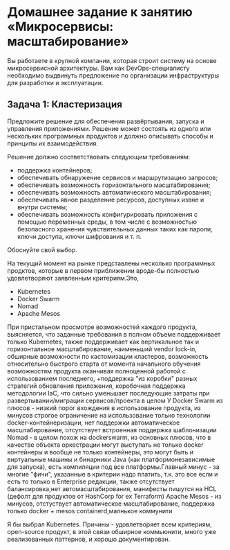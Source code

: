 
# Домашнее задание к занятию «Микросервисы: масштабирование»

Вы работаете в крупной компании, которая строит систему на основе микросервисной архитектуры.
Вам как DevOps-специалисту необходимо выдвинуть предложение по организации инфраструктуры для разработки и эксплуатации.

## Задача 1: Кластеризация

Предложите решение для обеспечения развёртывания, запуска и управления приложениями.
Решение может состоять из одного или нескольких программных продуктов и должно описывать способы и принципы их взаимодействия.

Решение должно соответствовать следующим требованиям:
- поддержка контейнеров;
- обеспечивать обнаружение сервисов и маршрутизацию запросов;
- обеспечивать возможность горизонтального масштабирования;
- обеспечивать возможность автоматического масштабирования;
- обеспечивать явное разделение ресурсов, доступных извне и внутри системы;
- обеспечивать возможность конфигурировать приложения с помощью переменных среды,
в том числе с возможностью безопасного хранения чувствительных данных таких как пароли, ключи доступа, ключи шифрования и т. п.

Обоснуйте свой выбор.

На текущий момент на рынке представлены несколько программных продктов, которые в первом приближении вроде-бы 
полностью удовлетворяют заявленным критериям.Это,
- Kubernetes
- Docker Swarm
- Nomad
- Apache Mesos

При пристальном просмотре возможностей каждого продукта, выясняется, что заданные требования в полном объеме поддерживает
только  Kubernetes, также поддерживает как вертикальное так и горизонтальное масштабирование, наименьший vendor lock-in, 
обширные возможности по кастомизации кластеров, возможность относительно быстрого старта от момента начального обучения возможностям продукта
оканчивая полноценной работой с использованием последнего, +поддержка "из коробки" разных стратегий обновления приложения,
коробочная поддержка методологии IaC, что сильно уменьшает последующие затраты при развертывании/миграции сервисов/проекта в целом
У Docker Swarm из плюсов - низкий порог вхождения в использование продукта, из минусов строгое ограничение на использование
только технологии docker-контейнеризации, нет поддержки автоматическое масштабирование, отсутствует встроенная поддержка шаблонизации
Nomad - в целом похож на dockerswarm, из основных плюсов, что в качестве объекта оркестрации могут выступать не только 
docker контейнеры и вообще не только контейнеры, это могут быть и виртуальные машины и бинарники Java (как платформонезависимые для запуска),
есть компиляции под все платформы.Главный минус - за многие "фичи", указанные в критерии надо платить, т.к. это все если и есть то только
в Enterprise редакции, также отсутствует балансировка,нет автомасштабирования, манифесты пишутся на HCL (дефолт для продуктов от HashCorp for ex Terraform)
Apache Mesos - из минусов, отстуствует автоматическое масштабирование, поддержка только docker + mesos containerd,малнькое коммунити 

Я бы выбрал Kubernetes. Причины - удовлетворяет всем критериям, open-source продукт, в этой связи обширное коммьюнити, много уже реализованных паттернов,
и хорошо документирован. 



 
